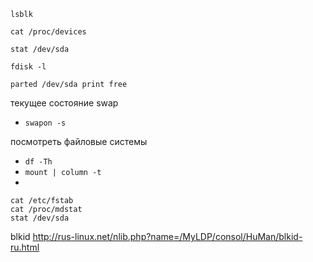 ```lsblk```

```cat /proc/devices```

```stat /dev/sda```

```fdisk -l```

```parted /dev/sda print free```

текущее состояние swap
- ```swapon -s```

посмотреть файловые системы
- ```df -Th```
- ```mount | column -t```
- 

```cat /proc/devices
cat /etc/fstab
cat /proc/mdstat
stat /dev/sda
```
blkid
http://rus-linux.net/nlib.php?name=/MyLDP/consol/HuMan/blkid-ru.html